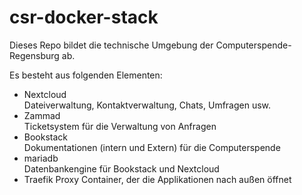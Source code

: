 # csr-docker-stack

Dieses Repo bildet die technische Umgebung der Computerspende-Regensburg ab.

Es besteht aus folgenden Elementen:

* Nextcloud   
Dateiverwaltung, Kontaktverwaltung, Chats, Umfragen usw.
* Zammad   
Ticketsystem für die Verwaltung von Anfragen
* Bookstack  
Dokumentationen (intern und Extern) für die Computerspende
* mariadb  
Datenbankengine für Bookstack und Nextcloud
* Traefik 
Proxy Container, der die Applikationen nach außen öffnet
